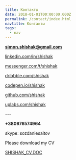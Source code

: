 ```yaml
---
title: Контакты
date: 2018-01-01T00:00:00.000Z
permalink: /contact/index.html
navtitle: Контакты
tags:
  - nav
---
```

**simon.shishak@gmail.com**

[linkedin.com/in/shishak](linkedin.com/in/shishak/)

[messenger.com/t/shishak](messenger.com/t/shishak)

[dribbble.com/shishak](dribbble.com/shishak)

[codepen.io/shishak](codepen.io/shishak/)

[github.com/shishak](github.com/shishak)

[uplabs.com/shishak](https://www.uplabs.com/shishak)

\---

**+380976574964**

skype: sozdaniesaitov

Please download my CV

[SHISHAK_CV.DOC](https://docs.google.com/document/d/1rGsVzKVGYOUidE9V3975hGZ67UpsM3aSoJE4UGjhj34/)
